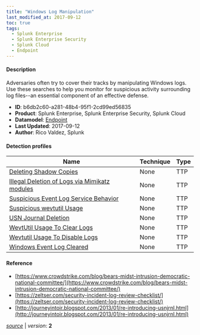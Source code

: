 ```yaml
---
title: "Windows Log Manipulation"
last_modified_at: 2017-09-12
toc: true
tags:
  - Splunk Enterprise
  - Splunk Enterprise Security
  - Splunk Cloud
  - Endpoint
---
```


#### Description

Adversaries often try to cover their tracks by manipulating Windows logs. Use these searches to help you monitor for suspicious activity surrounding log files--an essential component of an effective defense.

- **ID**: b6db2c60-a281-48b4-95f1-2cd99ed56835
- **Product**: Splunk Enterprise, Splunk Enterprise Security, Splunk Cloud
- **Datamodel**: [Endpoint](https://docs.splunk.com/Documentation/CIM/latest/User/Endpoint)
- **Last Updated**: 2017-09-12
- **Author**: Rico Valdez, Splunk

#### Detection profiles

| Name        | Technique   | Type         |
| ----------- | ----------- |--------------|
| [Deleting Shadow Copies](/endpoint/deleting_shadow_copies/) | None | TTP |
| [Illegal Deletion of Logs via Mimikatz modules](/endpoint/illegal_deletion_of_logs_via_mimikatz_modules/) | None | TTP |
| [Suspicious Event Log Service Behavior](/endpoint/suspicious_event_log_service_behavior/) | None | TTP |
| [Suspicious wevtutil Usage](/endpoint/suspicious_wevtutil_usage/) | None | TTP |
| [USN Journal Deletion](/endpoint/usn_journal_deletion/) | None | TTP |
| [WevtUtil Usage To Clear Logs](/endpoint/wevtutil_usage_to_clear_logs/) | None | TTP |
| [Wevtutil Usage To Disable Logs](/endpoint/wevtutil_usage_to_disable_logs/) | None | TTP |
| [Windows Event Log Cleared](/endpoint/windows_event_log_cleared/) | None | TTP |

#### Reference

* [https://www.crowdstrike.com/blog/bears-midst-intrusion-democratic-national-committee/](https://www.crowdstrike.com/blog/bears-midst-intrusion-democratic-national-committee/)
* [https://zeltser.com/security-incident-log-review-checklist/](https://zeltser.com/security-incident-log-review-checklist/)
* [http://journeyintoir.blogspot.com/2013/01/re-introducing-usnjrnl.html](http://journeyintoir.blogspot.com/2013/01/re-introducing-usnjrnl.html)



[_source_](https://github.com/splunk/security_content/tree/develop/stories/windows_log_manipulation.yml) | _version_: **2**